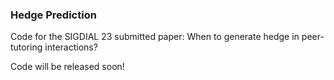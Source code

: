 ### Hedge Prediction 

Code for the  SIGDIAL 23 submitted paper: When to generate hedge in peer-tutoring interactions? 

Code will be released soon!
